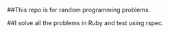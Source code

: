 ##This repo is for random programming problems.

##I solve all the problems in Ruby and test using rspec.
